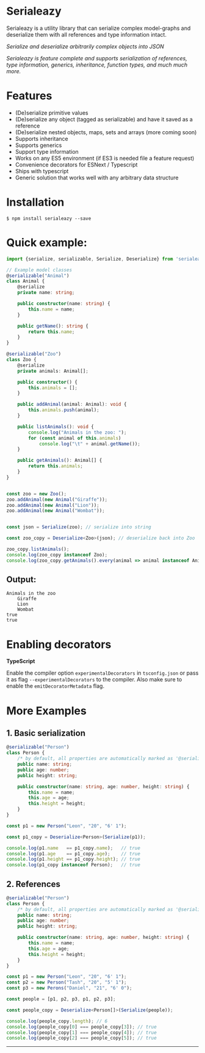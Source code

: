 # Serialeazy

Serialeazy is a utility library that can serialize complex model-graphs and deserialize them with all references and type information intact.


_Serialize and deserialize arbitrarily complex objects into JSON_

_Serialeazy is feature complete and supports serialization of references, type information, generics, inheritance, function types, and much much more._

# Features

-   (De)serialize primitive values
-   (De)serialize any object (tagged as serializable) and have it saved as a reference
-   (De)serialize nested objects, maps, sets and arrays (more coming soon)
-   Supports inheritance
-   Supports generics
-   Support type information
-   Works on any ES5 environment (if ES3 is needed file a feature request)
-   Convenience decorators for ESNext / Typescript
-   Ships with typescript
-   Generic solution that works well with any arbitrary data structure

# Installation

```console
$ npm install serialeazy --save
```

# Quick example:

```typescript
import {serialize, serializable, Serialize, Deserialize} from 'serialeazy';

// Example model classes
@serializable("Animal")
class Animal {
    @serialize
    private name: string;

    public constructor(name: string) {
        this.name = name;
    }

    public getName(): string {
        return this.name;
    }
}

@serializable("Zoo")
class Zoo {
    @serialize
    private animals: Animal[];

    public constructor() {
        this.animals = [];
    }

    public addAnimal(animal: Animal): void {
        this.animals.push(animal);
    }

    public listAnimals(): void {
        console.log("Animals in the zoo: ");
        for (const animal of this.animals)
            console.log("\t" + animal.getName());
    }

    public getAnimals(): Animal[] {
        return this.animals;
    }
}


const zoo = new Zoo();
zoo.addAnimal(new Animal("Giraffe"));
zoo.addAnimal(new Animal("Lion"));
zoo.addAnimal(new Animal("Wombat"));


const json = Serialize(zoo); // serialize into string

const zoo_copy = Deserialize<Zoo>(json); // deserialize back into Zoo

zoo_copy.listAnimals();
console.log(zoo_copy instanceof Zoo);
console.log(zoo_copy.getAnimals().every(animal => animal instanceof Animal));
```

## Output:

```
Animals in the zoo
    Giraffe
    Lion
    Wombat
true
true
```

# Enabling decorators

**TypeScript**

Enable the compiler option `experimentalDecorators` in `tsconfig.json` or pass it as flag `--experimentalDecorators` to the compiler. Also make sure to enable the `emitDecoratorMetadata` flag.

# More Examples

## 1. Basic serialization

```typescript
@serializable("Person")
class Person {
    /* by default, all properties are automatically marked as '@serialize' so it can be omitted */
    public name: string;
    public age: number;
    public height: string;

    public constructor(name: string, age: number, height: string) {
        this.name = name;
        this.age = age;
        this.height = height;
    }
}

const p1 = new Person("Leon", "20", "6' 1");

const p1_copy = Deserialize<Person>(Serialize(p1));

console.log(p1.name   == p1_copy.name);   // true
console.log(p1.age    == p1_copy.age);    // true
console.log(p1.height == p1_copy.height); // true
console.log(p1_copy instanceof Person);   // true
```

## 2. References

```typescript
@serializable("Person")
class Person {
    /* by default, all properties are automatically marked as '@serialize' so it can be omitted */
    public name: string;
    public age: number;
    public height: string;

    public constructor(name: string, age: number, height: string) {
        this.name = name;
        this.age = age;
        this.height = height;
    }
}

const p1 = new Person("Leon", "20", "6' 1");
const p2 = new Person("Tash", "20", "5' 1");
const p3 = new Perons("Daniel", "21", "6' 0");

const people = [p1, p2, p3, p1, p2, p3];

const people_copy = Deserialize<Person[]>(Serialize(people));

console.log(people_copy.length); // 6
console.log(people_copy[0] === people_copy[3]); // true
console.log(people_copy[1] === people_copy[4]); // true
console.log(people_copy[2] === people_copy[5]); // true
```

* * *
